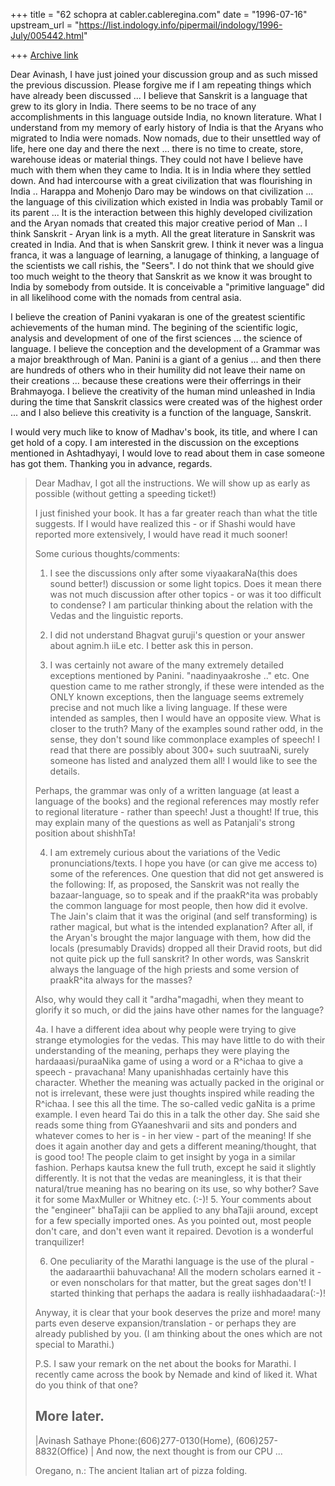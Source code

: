 +++
title = "62 schopra at cabler.cableregina.com"
date = "1996-07-16"
upstream_url = "https://list.indology.info/pipermail/indology/1996-July/005442.html"

+++
[Archive link](https://list.indology.info/pipermail/indology/1996-July/005442.html)

Dear Avinash,
I have just joined your discussion group and as such missed the previous
discussion.  Please forgive me if I am repeating things which have already
been discussed ... I believe that Sanskrit is a language that grew to its
glory in India. There seems to be no trace of any accomplishments in this
language outside India, no known literature.  What I understand from my
memory of early history of India is that the Aryans who migrated to India
were nomads.  Now nomads, due to their unsettled way of life, here one day
and there the next ... there is no time to create, store, warehouse ideas or
material things.  They could not have I believe have much with them when
they came to India.  It is in India where they settled down.  And had
intercourse with a great civilization that was flourishing in India ..
Harappa and Mohenjo Daro may be windows on that civilization ... the
language of this  civilization which existed in India was probably Tamil or
its parent ... It is the interaction between this highly developed
civilization and the Aryan nomads that created this major creative period of
Man .. I think Sanskrit - Aryan link is a myth. All the great literature in
Sanskrit was created in India.  And that is when Sanskrit grew.  I think it
never was a lingua franca, it was a language of learning, a lanugage of
thinking,  a language of the scientists we call rishis, the "Seers".  I do
not think that we should give too much weight to the theory that Sanskrit as
we know it was brought to India by somebody from outside. It is conceivable
a "primitive language" did in all likelihood come with the nomads from
central asia.  

I believe the creation of Panini vyakaran is one of the greatest scientific
achievements of the human mind.  The begining of the scientific logic,
analysis and development of one of the first sciences ... the science of
language.  I believe the conception and the development of a Grammar was a
major breakthrough of Man.    Panini is a giant of a genius ... and then
there are hundreds of others who in their humility did not leave their name
on their creations ... because these creations were their offerrings in
their Brahmayoga.  I believe the creativity of the human mind unleashed in
India during the time  that Sanskrit classics were created  was of the
highest order ... and I also believe this creativity is a function of the
language, Sanskrit.  

I would very much like to know of Madhav's book, its title, and where I can
get hold of a copy.  I am interested in the discussion on the exceptions
mentioned in Ashtadhyayi, I would love to read about them in case someone
has got them.   Thanking you in advance, regards.  

>Dear Madhav,
>I got all the instructions. We will show up as early as possible
>(without getting a speeding ticket!)
>
>I just finished your book. It has a far greater reach than what the
>title suggests. If I would have realized this - or if Shashi would
>have reported more extensively, I would have read it much sooner!
>
>Some curious thoughts/comments:
>
>1.	I see the discussions only after some viyaakaraNa(this does
>sound better!) discussion or some light topics. Does it mean there was
>not much discussion after other topics - or was it too difficult to
>condense? I am particular thinking about the relation with the Vedas
>and the linguistic reports.
>
>2.	I did not understand Bhagvat guruji's question or your answer
>about agnim.h iiLe etc. I better ask this in person.
>
>3.	I was certainly not aware of the many extremely detailed
>exceptions mentioned by Panini. "naadinyaakroshe .." etc. One question
>came to me rather strongly, if these were intended as the ONLY known
>exceptions, then the language seems extremely precise and not much
>like a living language. If these were intended as samples, then I
>would have an opposite view. What is closer to the truth? Many of the
>examples sound rather odd, in the sense, they don't sound like
>commonplace examples of speech! I read that there are possibly about
>300+ such suutraaNi, surely someone has listed and analyzed them all!
>I would like to see the details.
>
>	Perhaps, the grammar was only of a written language (at least
>a language of the books) and the regional references may mostly refer
>to regional literature - rather than speech! Just a thought! If true,
>this may explain many of the questions as well as Patanjali's strong
>position about shishhTa!
>
>4.	I am extremely curious about the variations of the Vedic
>pronunciations/texts. I hope you have (or can give me access to) some
>of the references. One question that did not get answered is the
>following: If, as proposed, the Sanskrit was not really the
>bazaar-language, so to speak and if the praakR^ita was probably the
>common language for most people, then how did it evolve. The Jain's
>claim that it was the original (and self transforming) is rather
>magical, but what is the intended explanation? After all, if the
>Aryan's brought the major language with them, how did the locals
>(presumably Dravids) dropped all their Dravid roots, but did not quite
>pick up the full sanskrit? In other words, was Sanskrit always the language
>of the high priests and some version of praakR^ita always for the
>masses?
>
>
>	Also, why would they call it "ardha"magadhi, when they meant to
>glorify it so much, or did the jains have other names for the
>language?
>
>4a.	I have a different idea about why people were trying to give
>strange etymologies for the vedas. This may have little to do with
>their understanding of the meaning, perhaps they were playing the
>hardaaasi/puraaNika game of using a word or a R^ichaa  to give a
>speech - pravachana! Many upanishhadas certainly have this character.
>Whether the meaning was actually packed in the original or not is
>irrelevant, these were just thoughts inspired while reading the
>R^ichaa. I see this all the time. The so-called vedic gaNita is a
>prime example. I even heard Tai do this in a talk the other day. She
>said she reads some thing from GYaaneshvarii and sits and ponders and
>whatever comes to her is - in her view - part of the meaning! If she
>does it again another day and gets a different meaning/thought, that
>is good too! The people claim to get insight by yoga in a similar
>fashion.  Perhaps kautsa knew the full truth, except he said it
>slightly differently. It is not that the vedas are meaningless, it is
>that their natural/true meaning has no bearing on its use, so why
>bother? Save it for some MaxMuller or Whitney etc. (:-)!
>5.	Your comments about the "engineer" bhaTajii can be applied to
>any bhaTajii around, except for a few specially imported ones. As you
>pointed out, most people don't care, and don't even want it repaired.
>Devotion is a wonderful tranquilizer!
>
>6.	One peculiarity of the Marathi language is the use of the
>plural - the aadaraarthii bahuvachana! All the modern scholars earned
>it - or even nonscholars for that matter, but the great sages don't!
>I started thinking that perhaps the aadara is really
>iishhadaadara(:-)!
>
>Anyway, it is clear that your book deserves the prize and more! many
>parts even deserve expansion/translation - or perhaps they are already
>published by you. (I am thinking about the ones which are not special
>to Marathi.)
>
>P.S.  I saw your remark on the net about the books for Marathi. I
>recently came across the book by Nemade and kind of liked it. What do
>you think of that one?
>
>More later.
>-- 
>|Avinash Sathaye Phone:(606)277-0130(Home), (606)257-8832(Office) |
>And now, the next thought is from our CPU ...
>>>>>>>>>>>>>
>Oregano, n.:
>	The ancient Italian art of pizza folding.
>
>





